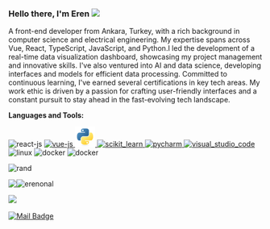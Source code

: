 ### Hello there, I'm Eren <img src="https://media.giphy.com/media/hvRJCLFzcasrR4ia7z/giphy.gif" width="30px"></h2>

A front-end developer from Ankara, Turkey, with a rich background in computer science and electrical engineering. My expertise spans across Vue, React, TypeScript, JavaScript, and Python.I led the development of a real-time data visualization dashboard, showcasing my project management and innovative skills. I've also ventured into AI and data science, developing interfaces and models for efficient data processing. Committed to continuous learning, I've earned several certifications in key tech areas. My work ethic is driven by a passion for crafting user-friendly interfaces and a constant pursuit to stay ahead in the fast-evolving tech landscape.


**Languages and Tools:** 

<p 
  <a href="https://react.dev/" target="_blank"> <img src="https://upload.wikimedia.org/wikipedia/commons/thumb/a/a7/React-icon.svg/640px-React-icon.svg.png" alt="react-js" width="40" height="40"/> 
</a> 
<a href="https://vuejs.org/" target="_blank"> <img src="https://upload.wikimedia.org/wikipedia/commons/thumb/9/95/Vue.js_Logo_2.svg/640px-Vue.js_Logo_2.svg.png" alt="vue-js" width="40" height="40"/> 
</a> 
<a href="https://www.python.org" target="_blank"> <img src="https://raw.githubusercontent.com/devicons/devicon/master/icons/python/python-original.svg" alt="python" width="40" height="40"/> 
</a> 
<a href="https://scikit-learn.org/" target="_blank"> <img src="https://upload.wikimedia.org/wikipedia/commons/0/05/Scikit_learn_logo_small.svg" alt="scikit_learn" width="40" height="40"/> 
</a> 
<a href="https://www.jetbrains.com/pycharm/" target="_blank"> <img src="https://seeklogo.com/images/P/pycharm-logo-51B1427388-seeklogo.com.png" alt="pycharm" width="40" height="40"/> 
</a> 
<a href="https://code.visualstudio.com/" target="_blank"> <img src="https://img.icons8.com/fluent/240/000000/visual-studio-code-2019.png" alt="visual_studio_code" width="40" height="40"/> 
</a>
<img alt="linux" width="40px" src="https://img.icons8.com/color/96/000000/linux.png">
</a>
<a>
<img alt="docker" width="40px" src="https://upload.wikimedia.org/wikipedia/commons/thumb/a/a7/Docker-svgrepo-com.svg/640px-Docker-svgrepo-com.svg.png">
</a>
<a>
<img alt="docker" width="40px" src="https://upload.wikimedia.org/wikipedia/commons/thumb/e/e9/Jenkins_logo.svg/640px-Jenkins_logo.svg.png">
</a>

![rand](https://rand-xyz.now.sh/api/hello)
</p>
<img align='left' src="https://github-readme-stats.vercel.app/api?username=erenonal&show_icons=true">

<p align="left"> <img src="https://komarev.com/ghpvc/?username=erenonal" alt="erenonal" /> </p>




[![](https://img.shields.io/badge/linkedin-%230077B5.svg?&style=for-the-badge&logo=linkedin&logoColor=white)](https://www.linkedin.com/in/1erenonal/)

[![Mail Badge](https://img.shields.io/badge/onal.eren%40hotmail.com-%230078D4?style=for-the-badge&logo=mail.ru&logoColor=white&link=mailto:onal.eren%40hotmail.com)](mailto:onal.eren@hotmail.com)

